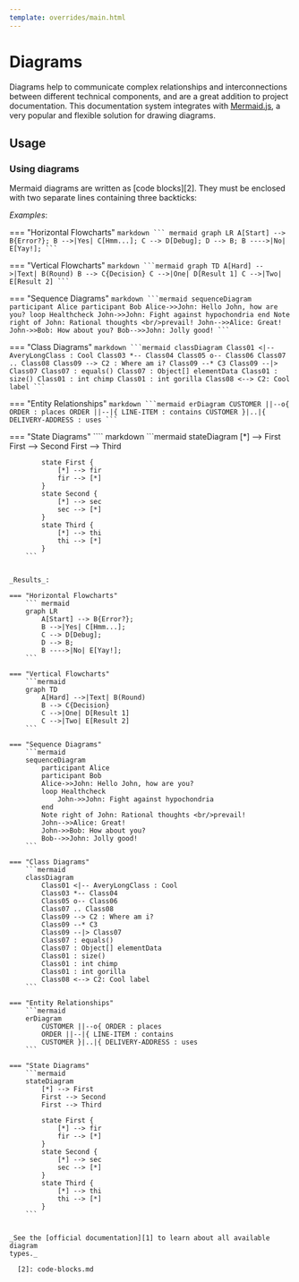 ```yaml
---
template: overrides/main.html
---
```


# Diagrams

Diagrams help to communicate complex relationships and interconnections between
different technical components, and are a great addition to project
documentation. This documentation system integrates with [Mermaid.js][1], a very
popular and flexible solution for drawing diagrams.

  [1]: https://mermaid-js.github.io/mermaid/



## Usage

### Using diagrams

Mermaid diagrams are written as [code blocks][2]. They must be enclosed with two separate lines
containing three backticks:

_Examples_:

=== "Horizontal Flowcharts"
    ```` markdown
        ``` mermaid
        graph LR
            A[Start] --> B{Error?};
            B -->|Yes| C[Hmm...];
            C --> D[Debug];
            D --> B;
            B ---->|No| E[Yay!];
        ```
    ````

=== "Vertical Flowcharts"
    ```` markdown
        ```mermaid
        graph TD
            A[Hard] -->|Text| B(Round)
            B --> C{Decision}
            C -->|One| D[Result 1]
            C -->|Two| E[Result 2]
        ```
    ````

=== "Sequence Diagrams"
    ```` markdown
        ```mermaid
        sequenceDiagram
            participant Alice
            participant Bob
            Alice->>John: Hello John, how are you?
            loop Healthcheck
                John->>John: Fight against hypochondria
            end
            Note right of John: Rational thoughts <br/>prevail!
            John-->>Alice: Great!
            John->>Bob: How about you?
            Bob-->>John: Jolly good!
        ```
    ````

=== "Class Diagrams"
    ```` markdown
        ```mermaid
        classDiagram
            Class01 <|-- AveryLongClass : Cool
            Class03 *-- Class04
            Class05 o-- Class06
            Class07 .. Class08
            Class09 --> C2 : Where am i?
            Class09 --* C3
            Class09 --|> Class07
            Class07 : equals()
            Class07 : Object[] elementData
            Class01 : size()
            Class01 : int chimp
            Class01 : int gorilla
            Class08 <--> C2: Cool label
        ```
    ````

=== "Entity Relationships"
    ```` markdown
        ```mermaid
        erDiagram
            CUSTOMER ||--o{ ORDER : places
            ORDER ||--|{ LINE-ITEM : contains
            CUSTOMER }|..|{ DELIVERY-ADDRESS : uses
        ```
    ````

=== "State Diagrams"
    ```` markdown
        ```mermaid
        stateDiagram
            [*] --> First
            First --> Second
            First --> Third

            state First {
                [*] --> fir
                fir --> [*]
            }
            state Second {
                [*] --> sec
                sec --> [*]
            }
            state Third {
                [*] --> thi
                thi --> [*]
            }
        ```
````

_Results_:

=== "Horizontal Flowcharts"
    ``` mermaid
    graph LR
        A[Start] --> B{Error?};
        B -->|Yes| C[Hmm...];
        C --> D[Debug];
        D --> B;
        B ---->|No| E[Yay!];
    ```

=== "Vertical Flowcharts"
    ```mermaid
    graph TD
        A[Hard] -->|Text| B(Round)
        B --> C{Decision}
        C -->|One| D[Result 1]
        C -->|Two| E[Result 2]
    ```

=== "Sequence Diagrams"
    ```mermaid
    sequenceDiagram
        participant Alice
        participant Bob
        Alice->>John: Hello John, how are you?
        loop Healthcheck
            John->>John: Fight against hypochondria
        end
        Note right of John: Rational thoughts <br/>prevail!
        John-->>Alice: Great!
        John->>Bob: How about you?
        Bob-->>John: Jolly good!
    ```

=== "Class Diagrams"
    ```mermaid
    classDiagram
        Class01 <|-- AveryLongClass : Cool
        Class03 *-- Class04
        Class05 o-- Class06
        Class07 .. Class08
        Class09 --> C2 : Where am i?
        Class09 --* C3
        Class09 --|> Class07
        Class07 : equals()
        Class07 : Object[] elementData
        Class01 : size()
        Class01 : int chimp
        Class01 : int gorilla
        Class08 <--> C2: Cool label
    ```

=== "Entity Relationships"
    ```mermaid
    erDiagram
        CUSTOMER ||--o{ ORDER : places
        ORDER ||--|{ LINE-ITEM : contains
        CUSTOMER }|..|{ DELIVERY-ADDRESS : uses
    ```

=== "State Diagrams"
    ```mermaid
    stateDiagram
        [*] --> First
        First --> Second
        First --> Third

        state First {
            [*] --> fir
            fir --> [*]
        }
        state Second {
            [*] --> sec
            sec --> [*]
        }
        state Third {
            [*] --> thi
            thi --> [*]
        }
    ```


_See the [official documentation][1] to learn about all available diagram 
types._

  [2]: code-blocks.md


